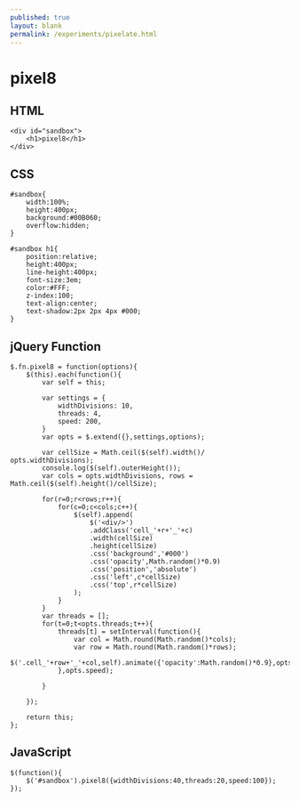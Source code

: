 ```yaml
---
published: true
layout: blank
permalink: /experiments/pixelate.html
---
```


<div id="sandbox"><h1>pixel8</h1></div>
<script src="js/pixel8.js"></script>
<link rel="stylesheet" type="text/css" href="css/pixel8.css" />


HTML
---

    <div id="sandbox">
        <h1>pixel8</h1>
    </div>

CSS
---

    #sandbox{
        width:100%;
        height:400px;
        background:#00B060;
        overflow:hidden;
    }

    #sandbox h1{
        position:relative;
        height:400px;
        line-height:400px;
        font-size:3em;
        color:#FFF;
        z-index:100;
        text-align:center;
        text-shadow:2px 2px 4px #000;
    }

jQuery Function
---

    $.fn.pixel8 = function(options){
        $(this).each(function(){
            var self = this;

            var settings = {
                widthDivisions: 10,
                threads: 4,
                speed: 200,
            }
            var opts = $.extend({},settings,options);

            var cellSize = Math.ceil($(self).width()/ opts.widthDivisions);
            console.log($(self).outerHeight());
            var cols = opts.widthDivisions, rows = Math.ceil($(self).height()/cellSize);

            for(r=0;r<rows;r++){
                for(c=0;c<cols;c++){
                    $(self).append(
                        $('<div/>')
                        .addClass('cell_'+r+'_'+c)
                        .width(cellSize)
                        .height(cellSize)
                        .css('background','#000')
                        .css('opacity',Math.random()*0.9)
                        .css('position','absolute')
                        .css('left',c*cellSize)
                        .css('top',r*cellSize)
                    );
                }
            }
            var threads = [];
            for(t=0;t<opts.threads;t++){
                threads[t] = setInterval(function(){
                    var col = Math.round(Math.random()*cols);
                    var row = Math.round(Math.random()*rows);
                    $('.cell_'+row+'_'+col,self).animate({'opacity':Math.random()*0.9},opts.speed);
                },opts.speed);

            }

        });

        return this;
    };

JavaScript
---

    $(function(){
        $('#sandbox').pixel8({widthDivisions:40,threads:20,speed:100});
    });
